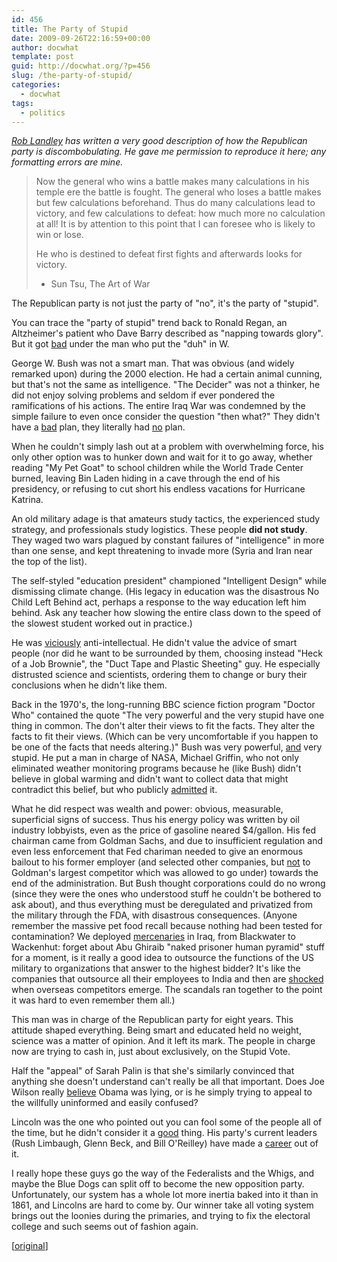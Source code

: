 ```yaml
---
id: 456
title: The Party of Stupid
date: 2009-09-26T22:16:59+00:00
author: docwhat
template: post
guid: http://docwhat.org/?p=456
slug: /the-party-of-stupid/
categories:
  - docwhat
tags:
  - politics
---
```

<em><a href="http://landley.net/">Rob Landley</a> has written a very good description of how the Republican party is discombobulating. He gave me permission to reproduce it here; any formatting errors are mine.</em>
<blockquote>Now the general who wins a battle makes many calculations in his temple ere the battle is fought. The general who loses a battle makes but few calculations beforehand. Thus do many calculations lead to victory, and few calculations to defeat: how much more no calculation at all! It is by attention to this point that I can foresee who is likely to win or lose.

He who is destined to defeat first fights and afterwards looks for victory.

- Sun Tsu, The Art of War</blockquote>
The Republican party is not just the party of "no", it's the party of "stupid".

You can trace the "party of stupid" trend back to Ronald Regan, an Altzheimer's patient who Dave Barry described as "napping towards glory". But it got <span style="text-decoration: underline;">bad</span> under the man who put the "duh" in W.

George W. Bush was not a smart man. That was obvious (and widely remarked upon) during the 2000 election. He had a certain animal cunning, but that's not the same as intelligence. "The Decider" was not a thinker, he did not enjoy solving problems and seldom if ever pondered the ramifications of his actions. The entire Iraq War was condemned by the simple failure to even once consider the question "then what?" They didn't have a <span style="text-decoration: underline;">bad</span> plan, they literally had <span style="text-decoration: underline;">no</span> plan.

When he couldn't simply lash out at a problem with overwhelming force, his only other option was to hunker down and wait for it to go away, whether reading "My Pet Goat" to school children while the World Trade Center burned, leaving Bin Laden hiding in a cave through the end of his presidency, or refusing to cut short his endless vacations for Hurricane Katrina.

An old military adage is that amateurs study tactics, the experienced study strategy, and professionals study logistics. These people <strong>did not study</strong>. They waged two wars plagued by constant failures of "intelligence" in more than one sense, and kept threatening to invade more (Syria and Iran near the top of the list).

The self-styled "education president" championed "Intelligent Design" while dismissing climate change. (His legacy in education was the disastrous No Child Left Behind act, perhaps a response to the way education left him behind. Ask any teacher how slowing the entire class down to the speed of the slowest student worked out in practice.)

He was <span style="text-decoration: underline;">viciously</span> anti-intellectual. He didn't value the advice of smart people (nor did he want to be surrounded by them, choosing instead "Heck of a Job Brownie", the "Duct Tape and Plastic Sheeting" guy. He especially distrusted science and scientists, ordering them to change or bury their conclusions when he didn't like them.

Back in the 1970's, the long-running BBC science fiction program "Doctor Who" contained the quote "The very powerful and the very stupid have one thing in common. The don't alter their views to fit the facts. They alter the facts to fit their views. (Which can be very uncomfortable if you happen to be one of the facts that needs altering.)" Bush was very powerful, <span style="text-decoration: underline;">and</span> very stupid. He put a man in charge of NASA, Michael Griffin, who not only eliminated weather monitoring programs because he (like Bush) didn't believe in global warming and didn't want to collect data that might contradict this belief, but who publicly <span style="text-decoration: underline;">admitted</span> it.

What he did respect was wealth and power: obvious, measurable, superficial signs of success. Thus his energy policy was written by oil industry lobbyists, even as the price of gasoline neared $4/gallon. His fed chairman came from Goldman Sachs, and due to insufficient regulation and even less enforcement that Fed chariman needed to give an enormous bailout to his former employer (and selected other companies, but <span style="text-decoration: underline;">not</span> to Goldman's largest competitor which was allowed to go under) towards the end of the administration. But Bush thought corporations could do no wrong (since they were the ones who understood stuff he couldn't be bothered to ask about), and thus everything must be deregulated and privatized from the military through the FDA, with disastrous consequences. (Anyone remember the massive pet food recall because nothing had been tested for contamination? We deployed <span style="text-decoration: underline;">mercenaries</span> in Iraq, from Blackwater to Wackenhut: forget about Abu Ghiraib "naked prisoner human pyramid" stuff for a moment, is it really a good idea to outsource the functions of the US military to organizations that answer to the highest bidder? It's like the companies that outsource all their employees to India and then are <span style="text-decoration: underline;">shocked</span> when overseas competitors emerge. The scandals ran together to the point it was hard to even remember them all.)

This man was in charge of the Republican party for eight years. This attitude shaped everything. Being smart and educated held no weight, science was a matter of opinion. And it left its mark. The people in charge now are trying to cash in, just about exclusively, on the Stupid Vote.

Half the "appeal" of Sarah Palin is that she's similarly convinced that anything she doesn't understand can't really be all that important. Does Joe Wilson really <span style="text-decoration: underline;">believe</span> Obama was lying, or is he simply trying to appeal to the willfully uninformed and easily confused?

Lincoln was the one who pointed out you can fool some of the people all of the time, but he didn't consider it a <span style="text-decoration: underline;">good</span> thing. His party's current leaders (Rush Limbaugh, Glenn Beck, and Bill O'Reilley) have made a <span style="text-decoration: underline;">career</span> out of it.

I really hope these guys go the way of the Federalists and the Whigs, and maybe the Blue Dogs can split off to become the new opposition party. Unfortunately, our system has a whole lot more inertia baked into it than in 1861, and Lincolns are hard to come by. Our winner take all voting system brings out the loonies during the primaries, and trying to fix the electoral college and such seems out of fashion again.

[<a href="http://www.landley.net/notes.html#22-09-2009">original</a>]